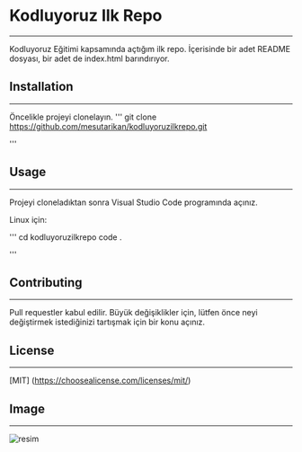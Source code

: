 # Kodluyoruz Ilk Repo
--------------------------------------------------------------------------
Kodluyoruz Eğitimi kapsamında açtığım ilk repo. İçerisinde bir adet README dosyası, bir adet de index.html barındırıyor.
## Installation
--------------------------------------------------------------------------
Öncelikle projeyi clonelayın.
'''
git clone https://github.com/mesutarikan/kodluyoruzilkrepo.git

'''
## Usage
--------------------------------------------------------------------------
Projeyi cloneladıktan sonra Visual Studio Code programında açınız.

Linux için:

'''
cd kodluyoruzilkrepo
code .

'''
## Contributing
---------------------------------------------------------------------------
Pull requestler kabul edilir. Büyük değişiklikler için, lütfen önce neyi değiştirmek istediğinizi tartışmak için bir konu açınız.
## License
---------------------------------------------------------------------------
[MIT] (https://choosealicense.com/licenses/mit/)
## Image
---------------------------------------------------------------------------
![resim](https://app.patika.dev/patikaLogo.png)

